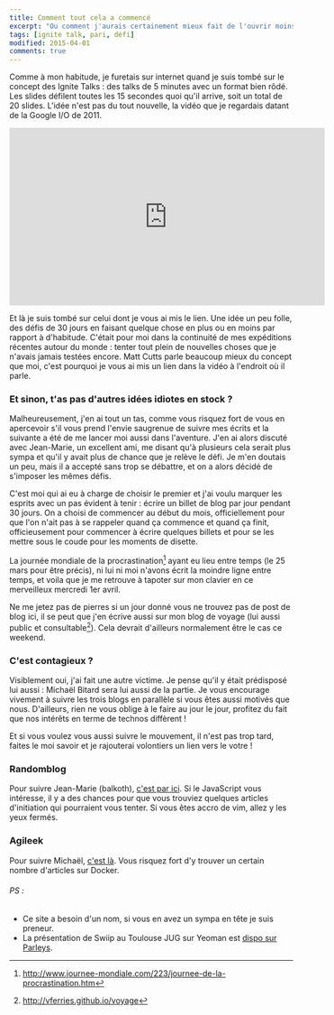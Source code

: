```yaml
---
title: Comment tout cela a commencé
excerpt: "Ou comment j'aurais certainement mieux fait de l'ouvrir moins grande."
tags: [ignite talk, pari, défi]
modified: 2015-04-01
comments: true
---
```


Comme à mon habitude, je furetais sur internet quand je suis tombé sur le concept des Ignite Talks : des talks de 5 minutes avec un format bien rôdé. Les slides défilent toutes les 15 secondes quoi qu'il arrive, soit un total de 20 slides. L'idée n'est pas du tout nouvelle, la vidéo que je regardais datant de la Google I/O de 2011.

<iframe width="560" height="315" src="https://www.youtube.com/embed/52Ml_zax4A0" start="1788" frameborder="0" allowfullscreen></iframe>

Et là je suis tombé sur celui dont je vous ai mis le lien. Une idée un peu folle, des défis de 30 jours en faisant quelque chose en plus ou en moins par rapport à d'habitude. C'était pour moi dans la continuité de mes expéditions récentes autour du monde : tenter tout plein de nouvelles choses que je n'avais jamais testées encore. Matt Cutts parle beaucoup mieux du concept que moi, c'est pourquoi je vous ai mis un lien dans la vidéo à l'endroit où il parle.

### Et sinon, t'as pas d'autres idées idiotes en stock ?

Malheureusement, j'en ai tout un tas, comme vous risquez fort de vous en apercevoir s'il vous prend l'envie saugrenue de suivre mes écrits et la suivante a été de me lancer moi aussi dans l'aventure. J'en ai alors discuté avec Jean-Marie, un excellent ami, me disant qu'à plusieurs cela serait plus sympa et qu'il y avait plus de chance que je relève le défi. Je m'en doutais un peu, mais il a accepté sans trop se débattre, et on a alors décidé de s'imposer les mêmes défis.  

C'est moi qui ai eu à charge de choisir le premier et j'ai voulu marquer les esprits avec un pas évident à tenir : écrire un billet de blog par jour pendant 30 jours. On a choisi de commencer au début du mois, officiellement pour que l'on n'ait pas à se rappeler quand ça commence et quand ça finit, officieusement pour commencer à écrire quelques billets et pour se les mettre sous le coude pour les moments de disette.  

La journée mondiale de la procrastination[^1] ayant eu lieu entre temps (le 25 mars pour être précis), ni lui ni moi n'avons écrit la moindre ligne entre temps, et voila que je me retrouve à tapoter sur mon clavier en ce merveilleux mercredi 1er avril.  

[^1]: <http://www.journee-mondiale.com/223/journee-de-la-procrastination.htm>

Ne me jetez pas de pierres si un jour donné vous ne trouvez pas de post de blog ici, il se peut que j'en écrive aussi sur mon blog de voyage (lui aussi public et consultable[^2]). Cela devrait d'ailleurs normalement être le cas ce weekend.

[^2]: <http://vferries.github.io/voyage>

### C'est contagieux ?

Visiblement oui, j'ai fait une autre victime. Je pense qu'il y était prédisposé lui aussi : Michaël Bitard sera lui aussi de la partie.
Je vous encourage vivement à suivre les trois blogs en parallèle si vous êtes aussi motivés que nous. D'ailleurs, rien ne vous oblige à le faire au jour le jour, profitez du fait que nos intérêts en terme de technos diffèrent !  

Et si vous voulez vous aussi suivre le mouvement, il n'est pas trop tard, faites le moi savoir et je rajouterai volontiers un lien vers le votre !  

### Randomblog

Pour suivre Jean-Marie (balkoth), [c'est par ici](http://randomblog.fr/).
Si le JavaScript vous intéresse, il y a des chances pour que vous trouviez quelques articles d'initiation qui pourraient vous tenter.
Si vous êtes accro de vim, allez y les yeux fermés.

### Agileek

Pour suivre Michaël, [c'est là](http://agileek.github.io/).
Vous risquez fort d'y trouver un certain nombre d'articles sur Docker.

###### PS :

* Ce site a besoin d'un nom, si  vous en avez un sympa en tête je suis preneur.  
* La présentation de Swiip au Toulouse JUG sur Yeoman est [dispo sur Parleys](https://www.parleys.com/talk/yeoman).  